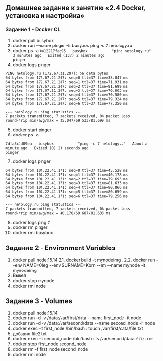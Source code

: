 ## Домашнее задание к занятию «2.4 Docker, установка и настройка»

### Задание 1 - Docker CLI

1. docker pull busybox
2. docker run --name pinger -it busybox ping -c 7 netology.ru
3. docker ps -a
```0412217fed95   busybox           "ping netology.ru"       3 minutes ago   Exited (137) 2 minutes ago                            pinger ```
4. docker logs pinger
```
PING netology.ru (172.67.21.207): 56 data bytes
64 bytes from 172.67.21.207: seq=0 ttl=37 time=35.047 ms
64 bytes from 172.67.21.207: seq=1 ttl=37 time=71.931 ms
64 bytes from 172.67.21.207: seq=2 ttl=37 time=81.699 ms
64 bytes from 172.67.21.207: seq=3 ttl=37 time=70.803 ms
64 bytes from 172.67.21.207: seq=4 ttl=37 time=70.580 ms
64 bytes from 172.67.21.207: seq=5 ttl=37 time=79.324 ms
64 bytes from 172.67.21.207: seq=6 ttl=37 time=77.350 ms

--- netology.ru ping statistics ---
7 packets transmitted, 7 packets received, 0% packet loss
round-trip min/avg/max = 35.047/69.533/81.699 ms
```
5. docker start pinger
6. docker ps -a
```
7dfa5c1d89ea   busybox           "ping -c 7 netology.…"   About a minute ago   Exited (0) 23 seconds ago                            pinger
```
7. docker logs pinger
```
64 bytes from 104.22.41.171: seq=0 ttl=37 time=45.528 ms
64 bytes from 104.22.41.171: seq=1 ttl=37 time=40.178 ms
64 bytes from 104.22.41.171: seq=2 ttl=37 time=79.693 ms
64 bytes from 104.22.41.171: seq=3 ttl=37 time=81.633 ms
64 bytes from 104.22.41.171: seq=4 ttl=37 time=80.866 ms
64 bytes from 104.22.41.171: seq=5 ttl=37 time=80.659 ms
64 bytes from 104.22.41.171: seq=6 ttl=37 time=79.256 ms

--- netology.ru ping statistics ---
7 packets transmitted, 7 packets received, 0% packet loss
round-trip min/avg/max = 40.178/69.687/81.633 ms
```
8. docker logs ping
```7```
9. docker rm pinger
10. docker rmi busybox

## Задание 2 - Environment Variables

1. docker pull node:15.14
2.1. docker build -t mynodeimg .
2.2. docker run --env NAME=Oleg --env SURNAME=Korn --rm --name mynode -it mynodeimg
3. Вывел 
4. docker stop mynode
5. docker rmi node

## Задание 3 - Volumes

1. docker pull node:15.14
2. docker run -d -v /data:/var/first/data --name first_node -it node
3. docker run -d -v /data:/var/second/data --name second_node -it node
4. docker exec -it first_node /bin/bash
   : touch /var/first/data/file.txt
5. добавил file2.txt
6. docker exec -it second_node /bin/bash
   : ls /var/second/data
   ```file.txt```
7. docker stop first_node second_node
8. docker rm -f first_node second_node
9. docker rmi node
